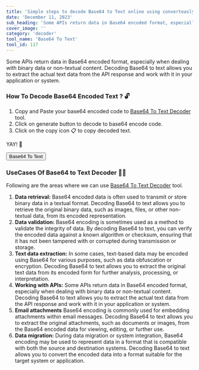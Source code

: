 ```yaml
---
title: 'Simple steps to decode Base64 to Text online using converteasly'
date: 'December 11, 2023'
sub_heading: 'Some APIs return data in Base64 encoded format, especially when dealing with binary data or non-textual content.'
cover_image: ''
category: 'decoder'
tool_name: 'Base64 To Text'
tool_id: 117
---
```


Some APIs return data in Base64 encoded format, especially when dealing with binary data or non-textual content. Decoding Base64 to text allows you to extract the actual text data from the API response and work with it in your application or system.

### How To Decode Base64 Encoded Text ? 🔓

1. Copy and Paste your base64 encoded code to [Base64 To Text Decoder](https://www.converteasly.com/uploads/base64-text-decoder/117) tool.
2. Click on generate button to decode to base64 encode code.
3. Click on the copy icon 📋 to copy decoded text.

YAY! 🥳 

<button url='https://www.converteasly.com/uploads/base64-text-decoder/117'>Base64 To Text</button>

### UseCases Of Base64 to Text Decoder 🙇‍♀️

Following are the areas where we can use [Base64 To Text Decoder](https://www.converteasly.com/uploads/base64-text-decoder/117) tool.

1. **Data retrieval:** Base64 encoded data is often used to transmit or store binary data in a textual format. Decoding Base64 to text allows you to retrieve the original binary data, such as images, files, or other non-textual data, from its encoded representation.
2. **Data validation:** Base64 encoding is sometimes used as a method to validate the integrity of data. By decoding Base64 to text, you can verify the encoded data against a known algorithm or checksum, ensuring that it has not been tampered with or corrupted during transmission or storage.
3. **Text data extraction:** In some cases, text-based data may be encoded using Base64 for various purposes, such as data obfuscation or encryption. Decoding Base64 to text allows you to extract the original text data from its encoded form for further analysis, processing, or interpretation.
4. **Working with APIs:** Some APIs return data in Base64 encoded format, especially when dealing with binary data or non-textual content. Decoding Base64 to text allows you to extract the actual text data from the API response and work with it in your application or system.
5. **Email attachments** Base64 encoding is commonly used for embedding attachments within email messages. Decoding Base64 to text allows you to extract the original attachments, such as documents or images, from the Base64 encoded data for viewing, editing, or further use.
6. **Data migration:** During data migration or system integration, Base64 encoding may be used to represent data in a format that is compatible with both the source and destination systems. Decoding Base64 to text allows you to convert the encoded data into a format suitable for the target system or application.


